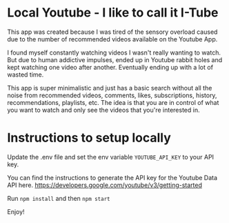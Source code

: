 # Local Youtube - I like to call it I-Tube

This app was created because I was tired of the sensory overload
caused due to the number of recommended videos available on the Youtube App.

I found myself constantly watching videos I wasn't really wanting to watch.
But due to human addictive impulses, ended up in Youtube rabbit holes and kept
watching one video after another. Eventually ending up with a lot of wasted time.

This app is super minimalistic and just has a basic search without all the noise from recommended videos,
comments, likes, subscriptions, history, recommendations, playlists, etc. The idea is that you are in control of what
you want to watch and only see the videos that you're interested in.

# Instructions to setup locally

Update the .env file and set the env variable `YOUTUBE_API_KEY` to your API key.

You can find the instructions to generate the API key for the Youtube Data API here.
https://developers.google.com/youtube/v3/getting-started

Run `npm install` and then `npm start`

Enjoy!
